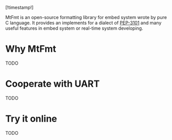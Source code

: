 [!timestamp!]

MtFmt is an open-source formatting library for embed system wrote by pure C language. It provides an implements for a dialect of [PEP-3101](https://peps.python.org/pep-3101/ "PEP-3101") and many useful features in embed system or real-time system developing.

# Why MtFmt

TODO

# Cooperate with UART

TODO

# Try it online

TODO
